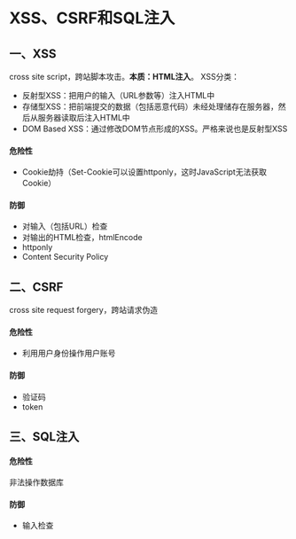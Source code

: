 # XSS、CSRF和SQL注入

## 一、XSS

cross site script，跨站脚本攻击。**本质：HTML注入**。
XSS分类：

* 反射型XSS：把用户的输入（URL参数等）注入HTML中
* 存储型XSS：把前端提交的数据（包括恶意代码）未经处理储存在服务器，然后从服务器读取后注入HTML中
* DOM Based XSS：通过修改DOM节点形成的XSS。严格来说也是反射型XSS

#### 危险性

* Cookie劫持（Set-Cookie可以设置httponly，这时JavaScript无法获取Cookie）

#### 防御

* 对输入（包括URL）检查
* 对输出的HTML检查，htmlEncode
* httponly
* Content Security Policy

## 二、CSRF

cross site request forgery，跨站请求伪造

#### 危险性

* 利用用户身份操作用户账号

#### 防御

* 验证码
* token

## 三、SQL注入

#### 危险性

非法操作数据库

#### 防御

* 输入检查
